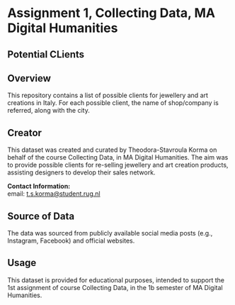 # Assignment 1, Collecting Data, MA Digital Humanities

## Potential CLients

## Overview
This repository contains a list of possible clients for jewellery and art creations in Italy. For each possible client, the name of shop/company is referred, along with the city. 

## Creator
This dataset was created and curated by Theodora-Stavroula Korma on behalf of the course Collecting Data, in MA Digital Humanities. The aim was to provide possible clients for re-selling jewellery and art creation products, assisting designers to develop their sales network.

**Contact Information:**  
email: t.s.korma@student.rug.nl

## Source of Data
The data was sourced from publicly available social media posts (e.g., Instagram, Facebook) and official websites. 

## Usage
This dataset is provided for educational purposes, intended to support the 1st assignment of course Collecting Data, in the 1b semester of MA Digital Humanities. 
